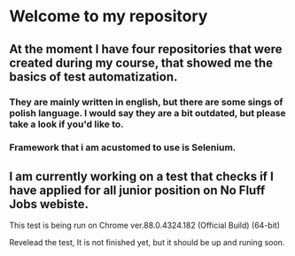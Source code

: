 # Welcome to my repository

## At the moment I have four repositories that were created during my course, that showed me the basics of test automatization.
  ### They are mainly written in english, but there are some sings of polish language. I would say they are a bit outdated, but please take a look if you'd like to.

### Framework that i am acustomed to use is Selenium.

## I am currently working on a test that checks if I have applied for all junior position on No Fluff Jobs webiste.

This test is being run on Chrome ver.88.0.4324.182 (Official Build) (64-bit)

Revelead the test, It is not finished yet, but it should be up and runing soon.

<!--
**lukcaster/lukcaster** is a ✨ _special_ ✨ repository because its `README.md` (this file) appears on your GitHub profile.

Here are some ideas to get you started:

- 🔭 I’m currently working on ...
- 🌱 I’m currently learning ...
- 👯 I’m looking to collaborate on ...
- 🤔 I’m looking for help with ...
- 💬 Ask me about ...
- 📫 How to reach me: ...
- 😄 Pronouns: ...
- ⚡ Fun fact: ...
-->
